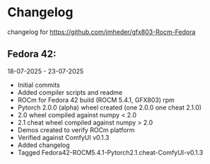 # Changelog

changelog for https://github.com/jmheder/gfx803-Rocm-Fedora

## Fedora 42:

18-07-2025 - 23-07-2025 
* Initial commits
* Added compiler scripts and readme
* ROCm for Fedora 42 build (ROCM 5.4.1, GFX803) rpm 
* Pytorch 2.0.0 (alpha) wheel created (one 2.0.0 one cheat 2.1.0)
* 2.0 wheel compiled against numpy < 2.0
* 2.1 cheat wheel compiled against numpy > 2.0
* Demos created to verify ROCm platform
* Verified against ComfyUI v0.1.3
* Added changelog
* Tagged Fedora42-ROCM5.4.1-Pytorch2.1.cheat-ComfyUI-v0.1.3


